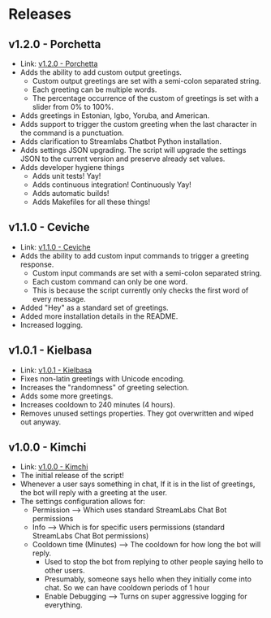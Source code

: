 # Releases

## v1.2.0 - Porchetta
* Link: [v1.2.0 - Porchetta]()
* Adds the ability to add custom output greetings.
    * Custom output greetings are set with a semi-colon separated string.
    * Each greeting can be multiple words.
    * The percentage occurrence of the custom of greetings is set with a slider from 0% to 100%.
* Adds greetings in Estonian, Igbo, Yoruba, and American.
* Adds support to trigger the custom greeting when the last character in the command is a punctuation.
* Adds clarification to Streamlabs Chatbot Python installation.
* Adds settings JSON upgrading. The script will upgrade the settings JSON to the current version and preserve already set values.
* Adds developer hygiene things
    * Adds unit tests! Yay!
    * Adds continuous integration! Continuously Yay!
    * Adds automatic builds!
    * Adds Makefiles for all these things!

## v1.1.0 - Ceviche
* Link: [v1.1.0 - Ceviche](https://github.com/sktse/SLCBInternationalHello/releases/tag/v1.1.0)
* Adds the ability to add custom input commands to trigger a greeting response.
    * Custom input commands are set with a semi-colon separated string.
    * Each custom command can only be one word.
    * This is because the script currently only checks the first word of every message.
* Added "Hey" as a standard set of greetings.
* Added more installation details in the README.
* Increased logging.

## v1.0.1 - Kielbasa
* Link: [v1.0.1 - Kielbasa](https://github.com/sktse/SLCBInternationalHello/releases/tag/v1.0.1)
* Fixes non-latin greetings with Unicode encoding.
* Increases the "randomness" of greeting selection.
* Adds some more greetings.
* Increases cooldown to 240 minutes (4 hours).
* Removes unused settings properties. They got overwritten and wiped out anyway.

## v1.0.0 - Kimchi
* Link: [v1.0.0 - Kimchi](https://github.com/sktse/SLCBInternationalHello/releases/tag/v1.0.0)
* The initial release of the script!
* Whenever a user says something in chat, If it is in the list of greetings, the bot will reply with a greeting at the user.
* The settings configuration allows for:
    * Permission --> Which uses standard StreamLabs Chat Bot permissions
    * Info --> Which is for specific users permissions (standard StreamLabs Chat Bot permissions)
    * Cooldown time (Minutes) --> The cooldown for how long the bot will reply.
        * Used to stop the bot from replying to other people saying hello to other users.
        * Presumably, someone says hello when they initially come into chat.  So we can have cooldown periods of 1 hour
        * Enable Debugging --> Turns on super aggressive logging for everything.
